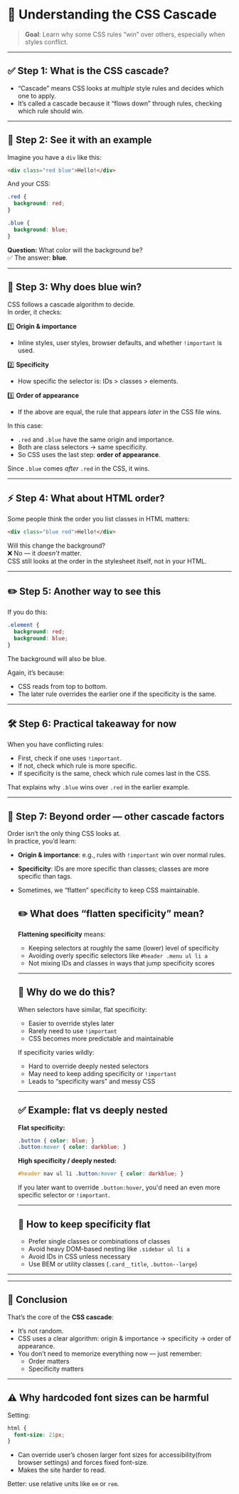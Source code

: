 # 🧩 Understanding the CSS Cascade

> **Goal**: Learn why some CSS rules “win” over others, especially when styles conflict.

---

## ✅ Step 1: What is the CSS cascade?
- “Cascade” means CSS looks at *multiple* style rules and decides which one to apply.
- It’s called a cascade because it “flows down” through rules, checking which rule should win.

---

## 🧪 Step 2: See it with an example
Imagine you have a `div` like this:

```html
<div class="red blue">Hello!</div>
```

And your CSS:

```css
.red {
  background: red;
}

.blue {
  background: blue;
}
```

**Question:** What color will the background be?  
✅ The answer: **blue**.

---

## 📌 Step 3: Why does blue win?
CSS follows a cascade algorithm to decide.  
In order, it checks:

1️⃣ **Origin & importance**  
- Inline styles, user styles, browser defaults, and whether `!important` is used.

2️⃣ **Specificity**  
- How specific the selector is: IDs > classes > elements.

3️⃣ **Order of appearance**  
- If the above are equal, the rule that appears *later* in the CSS file wins.

In this case:
- `.red` and `.blue` have the same origin and importance.
- Both are class selectors → same specificity.
- So CSS uses the last step: **order of appearance**.

Since `.blue` comes *after* `.red` in the CSS, it wins.

---

## ⚡ Step 4: What about HTML order?
Some people think the order you list classes in HTML matters:

```html
<div class="blue red">Hello!</div>
```

Will this change the background?  
❌ No — it *doesn’t* matter.  
CSS still looks at the order in the stylesheet itself, not in your HTML.

---

## ✏️ Step 5: Another way to see this
If you do this:

```css
.element {
  background: red;
  background: blue;
}
```

The background will also be blue.

Again, it’s because:
- CSS reads from top to bottom.
- The later rule overrides the earlier one if the specificity is the same.

---

## 🛠 Step 6: Practical takeaway for now
When you have conflicting rules:
- First, check if one uses `!important`.
- If not, check which rule is more specific.
- If specificity is the same, check which rule comes last in the CSS.

That explains why `.blue` wins over `.red` in the earlier example.

---

## 🧠 Step 7: Beyond order — other cascade factors
Order isn’t the only thing CSS looks at.  
In practice, you’d learn:

- **Origin & importance**: e.g., rules with `!important` win over normal rules.
- **Specificity**: IDs are more specific than classes; classes are more specific than tags.
- Sometimes, we “flatten” specificity to keep CSS maintainable.
  ## ✏️ What does “flatten specificity” mean?

    **Flattening specificity** means:  
    - Keeping selectors at roughly the same (lower) level of specificity
    - Avoiding overly specific selectors like `#header .menu ul li a`
    - Not mixing IDs and classes in ways that jump specificity scores
    
    ---
    
    ## 🧪 Why do we do this?
    
    When selectors have similar, flat specificity:
    - Easier to override styles later
    - Rarely need to use `!important`
    - CSS becomes more predictable and maintainable
    
    If specificity varies wildly:
    - Hard to override deeply nested selectors
    - May need to keep adding specificity or `!important`
    - Leads to “specificity wars” and messy CSS
    
    ---
    
    ## ✅ Example: flat vs deeply nested
    
    **Flat specificity:**
    
    ```css
    .button { color: blue; }
    .button:hover { color: darkblue; }
    ```
    
    **High specificity / deeply nested:**
    
    ```css
    #header nav ul li .button:hover { color: darkblue; }
    ```
    
    If you later want to override `.button:hover`, you'd need an even more specific selector or `!important`.
    
    ---
    
    ## 📌 How to keep specificity flat
    
    - Prefer single classes or combinations of classes
    - Avoid heavy DOM-based nesting like `.sidebar ul li a`
    - Avoid IDs in CSS unless necessary
    - Use BEM or utility classes (`.card__title`, `.button--large`)

---
---


## 🎉 Conclusion
That’s the core of the **CSS cascade**:
- It’s not random.
- CSS uses a clear algorithm: origin & importance → specificity → order of appearance.
- You don’t need to memorize everything now — just remember:
  - Order matters
  - Specificity matters

---

## ⚠️ Why hardcoded font sizes can be harmful
Setting:
```css
html {
  font-size: 21px;
}
```
- Can override user’s chosen larger font sizes for accessibility(from browser settings) and forces fixed font-size.
- Makes the site harder to read.

Better: use relative units like `em` or `rem`.
